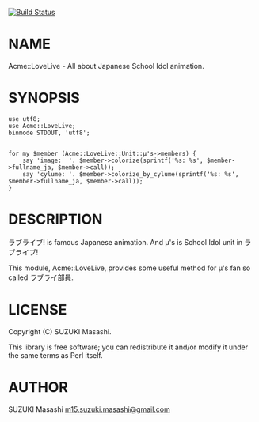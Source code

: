 [![Build Status](https://travis-ci.org/masasuzu/p5-Acme-LoveLive.svg?branch=master)](https://travis-ci.org/masasuzu/p5-Acme-LoveLive)
# NAME

Acme::LoveLive - All about Japanese School Idol animation.

# SYNOPSIS

    use utf8;
    use Acme::LoveLive;
    binmode STDOUT, 'utf8';


    for my $member (Acme::LoveLive::Unit::μ's->members) {
        say 'image:  '. $member->colorize(sprintf('%s: %s', $member->fullname_ja, $member->call));
        say 'cylume: '. $member->colorize_by_cylume(sprintf('%s: %s', $member->fullname_ja, $member->call));
    }

# DESCRIPTION

ラブライブ! is famous Japanese animation.
And μ's is School Idol unit in ラブライブ!

This module, Acme::LoveLive, provides some useful method  for μ's fan so called ラブライ部員.

# LICENSE

Copyright (C) SUZUKI Masashi.

This library is free software; you can redistribute it and/or modify
it under the same terms as Perl itself.

# AUTHOR

SUZUKI Masashi <m15.suzuki.masashi@gmail.com>
